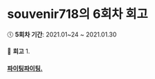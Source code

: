 # souvenir718의 6회차 회고
:clock5: **5회차 기간**: 2021.01~24 ~ 2021.01.30

:pencil: **회고**
1. 

#### [파이팅파이팅.](https://eloquent-knuth-c533eb.netlify.app/#/)
